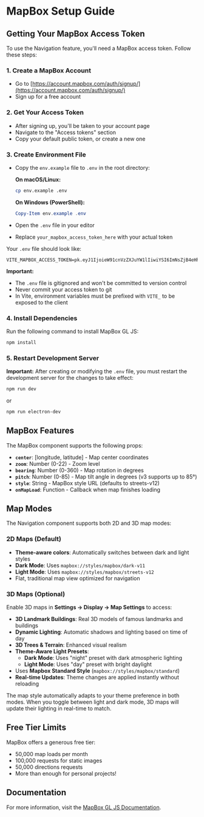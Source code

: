 # MapBox Setup Guide

## Getting Your MapBox Access Token

To use the Navigation feature, you'll need a MapBox access token. Follow these steps:

### 1. Create a MapBox Account
- Go to [https://account.mapbox.com/auth/signup/](https://account.mapbox.com/auth/signup/)
- Sign up for a free account

### 2. Get Your Access Token
- After signing up, you'll be taken to your account page
- Navigate to the "Access tokens" section
- Copy your default public token, or create a new one

### 3. Create Environment File
- Copy the `env.example` file to `.env` in the root directory:
  
  **On macOS/Linux:**
  ```bash
  cp env.example .env
  ```
  
  **On Windows (PowerShell):**
  ```powershell
  Copy-Item env.example .env
  ```

- Open the `.env` file in your editor
- Replace `your_mapbox_access_token_here` with your actual token

Your `.env` file should look like:
```
VITE_MAPBOX_ACCESS_TOKEN=pk.eyJ1IjoieW91cnVzZXJuYW1lIiwiYSI6ImNsZjB4eHh4eDAwMDAwM28wMDAwMDAwMDAifQ.xxxxxxxxxxxxxxxxxxxxxxxxxxx
```

**Important:** 
- The `.env` file is gitignored and won't be committed to version control
- Never commit your access token to git
- In Vite, environment variables must be prefixed with `VITE_` to be exposed to the client

### 4. Install Dependencies
Run the following command to install MapBox GL JS:
```bash
npm install
```

### 5. Restart Development Server
**Important:** After creating or modifying the `.env` file, you must restart the development server for the changes to take effect:
```bash
npm run dev
```
or
```bash
npm run electron-dev
```

## MapBox Features

The MapBox component supports the following props:

- **`center`**: [longitude, latitude] - Map center coordinates
- **`zoom`**: Number (0-22) - Zoom level
- **`bearing`**: Number (0-360) - Map rotation in degrees
- **`pitch`**: Number (0-85) - Map tilt angle in degrees (v3 supports up to 85°)
- **`style`**: String - MapBox style URL (defaults to streets-v12)
- **`onMapLoad`**: Function - Callback when map finishes loading

## Map Modes

The Navigation component supports both 2D and 3D map modes:

### 2D Maps (Default)
- **Theme-aware colors**: Automatically switches between dark and light styles
- **Dark Mode**: Uses `mapbox://styles/mapbox/dark-v11`
- **Light Mode**: Uses `mapbox://styles/mapbox/streets-v12`
- Flat, traditional map view optimized for navigation

### 3D Maps (Optional)
Enable 3D maps in **Settings → Display → Map Settings** to access:

- **3D Landmark Buildings**: Real 3D models of famous landmarks and buildings
- **Dynamic Lighting**: Automatic shadows and lighting based on time of day
- **3D Trees & Terrain**: Enhanced visual realism
- **Theme-Aware Light Presets**: 
  - **Dark Mode**: Uses "night" preset with dark atmospheric lighting
  - **Light Mode**: Uses "day" preset with bright daylight
- Uses **Mapbox Standard Style** (`mapbox://styles/mapbox/standard`)
- **Real-time Updates**: Theme changes are applied instantly without reloading

The map style automatically adapts to your theme preference in both modes. When you toggle between light and dark mode, 3D maps will update their lighting in real-time to match.

## Free Tier Limits

MapBox offers a generous free tier:
- 50,000 map loads per month
- 100,000 requests for static images
- 50,000 directions requests
- More than enough for personal projects!

## Documentation

For more information, visit the [MapBox GL JS Documentation](https://docs.mapbox.com/mapbox-gl-js/guides/).

